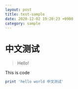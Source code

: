 ```yaml
---
layout: post
title: test-sample
date: 2020-12-02 19:20:23 +0900
category: sample
---
```

# 中文测试
> Hello!

This is code
```ruby
print 'hello world 中文测试'
```
